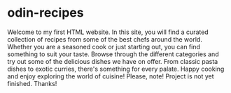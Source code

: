 # odin-recipes 
Welcome to my first HTML website. In this site, you will find a curated collection of recipes from some of the best chefs around the world. Whether you are a seasoned cook or just starting out, you can find something to suit your taste. Browse through the different categories and try out some of the delicious dishes we have on offer. From classic pasta dishes to exotic curries, there's something for every palate. Happy cooking and enjoy exploring the world of cuisine!
Please, note! Project is not yet finished. Thanks!
